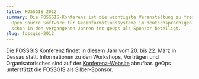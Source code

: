 ```yaml
---
title: FOSSGIS 2012
summary: Die FOSSGIS-Konferenz ist die wichtigste Veranstaltung zu freier und
  Open Source Software für Geoinformationssysteme im deutschsprachigen Raum. Wie
  schon in den vergangenen Jahren ist geOps als Sponsor beteiligt.
slug: fossgis-2012
---
```

Die FOSSGIS Konferenz findet in diesem Jahr vom 20. bis 22. März in Dessau statt. Informationen zu den Workshops, Vorträgen und Organisatorisches sind auf der [Konferenz-Website](http://www.fossgis.de/konferenz/2012/) abrufbar. geOps unterstützt die FOSSGIS als Silber-Sponsor.